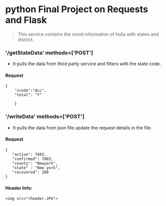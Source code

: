# python Final Project on Requests and Flask

>This service contains the covid information of India with states and district.
### '/getStateData' methods=['POST']
* It pulls the data from third party service and filters with the state code.
#### Request
```
{
	"scode":"ALL",
	"total": "Y"
	
	}
```

### '/writeData' methods=['POST']
* It pulls the data from json file update the request details in the file.
#### Request
```
{
   "active": 7803,
   "confirmed": 7803,
   "county": "Newyark",
   "state" : "New york",
   "recovered": 200
}
```

#### Header Info:
```
<img src="/header.JPG">
```
